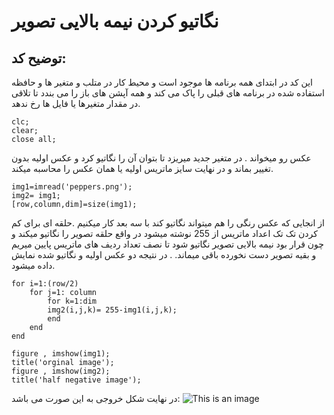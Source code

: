 # نگاتیو کردن نیمه بالایی تصویر
## توضیح کد:
این کد در ابتدای همه برنامه ها موجود است و محیط کار در متلب  و متغیر ها و حافظه استفاده شده در برنامه های قبلی را پاک می کند و
همه آپشن های باز را می بندد تا تلاقی در مقدار متغیرها یا فایل ها رخ ندهد.
```
clc;
clear;
close all;
```
عکس رو میخواند . در متغیر جدید میریزد تا بتوان آن را نگاتیو کرد و عکس اولیه بدون تغییر بماند و در نهایت سایز ماتریس اولیه یا همان عکس را محاسبه میکند.
```
img1=imread('peppers.png');
img2= img1;
[row,column,dim]=size(img1);
```
از انجایی که عکس رنگی را هم میتواند نگاتیو کند با سه بعد کار میکنیم .حلقه ای برای کم کردن تک تک اعداد ماتریس از 255 نوشته میشود در واقع
حلقه تصویر را نگاتیو میکند و چون قرار بود نیمه بالایی تصویر نگاتیو شود تا نصف تعداد ردیف های ماتریس پایین میریم و بقیه تصویر دست نخورده باقی میماند.
. در نتیجه دو عکس اولیه و نگاتیو شده نمایش داده میشود.


```
for i=1:(row/2)
    for j=1: column
        for k=1:dim
        img2(i,j,k)= 255-img1(i,j,k);
        end
    end
end

figure , imshow(img1);
title('orginal image');
figure , imshow(img2);
title('half negative image');
```
در نهایت شکل خروجی به این صورت می باشد:
![This is an image](https://github.com/semnan-university-ai/image-processing-class-002/blob/main/exercises/mobina-t77/4/4.png)
